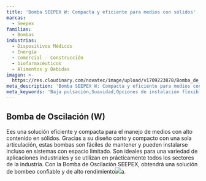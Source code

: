 ```yaml
---
title: 'Bomba SEEPEX W: Compacta y eficiente para medios con sólidos'
marcas:
  - Seepex
familias:
  - Bombas
industrias:
  - Dispositivos Médicos
  - Energía
  - Comercial - Construcción
  - biofarmacéuticos
  - Alimentos y Bebidas
imagen: >-
  https://res.cloudinary.com/novatec/image/upload/v1709223878/Bomba_de_Oscilaci%C3%B3n_W_de_Seepex_ozecfr.jpg
meta_description: 'Bomba SEEPEX W: Compacta y eficiente para medios con sólidos'
meta_keywords: 'Baja pulsación,Suavidad,Opciones de instalación flexibles,Compatibilidad'
---
```


## Bomba de Oscilación (W)

Ees una solución eficiente y compacta para el manejo de medios con alto contenido en sólidos. Gracias a su diseño corto y compacto con una sola articulación, estas bombas son fáciles de mantener y pueden instalarse incluso en sistemas con espacio limitado. Son ideales para una variedad de aplicaciones industriales y se utilizan en prácticamente todos los sectores de la industria. Con la Bomba de Oscilación SEEPEX, obtendrá una solución de bombeo confiable y de alto rendimiento![](https://res.cloudinary.com/novatec/image/upload/v1709223878/Bomba_de_Oscilaci%C3%B3n_W_de_Seepex_ozecfr.jpg)a.
